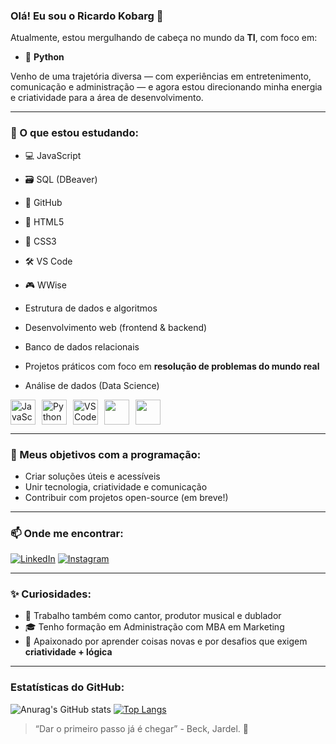 ### Olá! Eu sou o Ricardo Kobarg 👋

Atualmente, estou mergulhando de cabeça no mundo da **TI**, com foco em:

- 🐍 **Python**

Venho de uma trajetória diversa — com experiências em entretenimento, comunicação e administração — e agora estou direcionando minha energia e criatividade para a área de desenvolvimento.

---

### 🚀 O que estou estudando:

- 💻 JavaScript
- 🗃️ SQL (DBeaver)
- 🔹 GitHub
- 🧱 HTML5
- 🎨 CSS3
- 🛠️ VS Code
- 🎮 WWise
  
- Estrutura de dados e algoritmos
- Desenvolvimento web (frontend & backend)
- Banco de dados relacionais
- Projetos práticos com foco em **resolução de problemas do mundo real**
- Análise de dados (Data Science)

<div style="display: flex; gap: 10px;">
  <img src="https://cdn.jsdelivr.net/gh/devicons/devicon/icons/javascript/javascript-original.svg" alt="JavaScript" width="40" />
  <img src="https://cdn.jsdelivr.net/gh/devicons/devicon/icons/python/python-original.svg" alt="Python" width="40" />
  <img src="https://cdn.jsdelivr.net/gh/devicons/devicon/icons/vscode/vscode-original.svg" alt="VS Code" width="40" />
  <img src="https://avatars.githubusercontent.com/u/34743864?s=200&v=4" width="40" />
  <img src="https://cdn-icons-png.flaticon.com/512/226/226269.png" width="40" />
</div>

---

### 📌 Meus objetivos com a programação:

- Criar soluções úteis e acessíveis
- Unir tecnologia, criatividade e comunicação
- Contribuir com projetos open-source (em breve!)

---

### 📫 Onde me encontrar:

[![LinkedIn](https://img.shields.io/badge/LinkedIn-0077B5?style=flat&logo=linkedin&logoColor=white)](https://www.linkedin.com/in/ricardokobarg/)  [![Instagram](https://img.shields.io/badge/@ricardokobarg-E4405F?style=flat&logo=instagram&logoColor=white)](https://www.instagram.com/ricardokobarg)  

---

### ✨ Curiosidades:

- 🎤 Trabalho também como cantor, produtor musical e dublador
- 🎓 Tenho formação em Administração com MBA em Marketing
- 🎯 Apaixonado por aprender coisas novas e por desafios que exigem **criatividade + lógica**

---

### Estatísticas do GitHub:
![Anurag's GitHub stats](https://github-readme-stats.vercel.app/api?username=kobarg&show_icons=true&theme=dark)
[![Top Langs](https://github-readme-stats.vercel.app/api/top-langs/?username=kobarg&layout=donut-vertical)](https://github.com/kobarg/github-readme-stats)

> “Dar o primeiro passo já é chegar” - Beck, Jardel. 🚀
